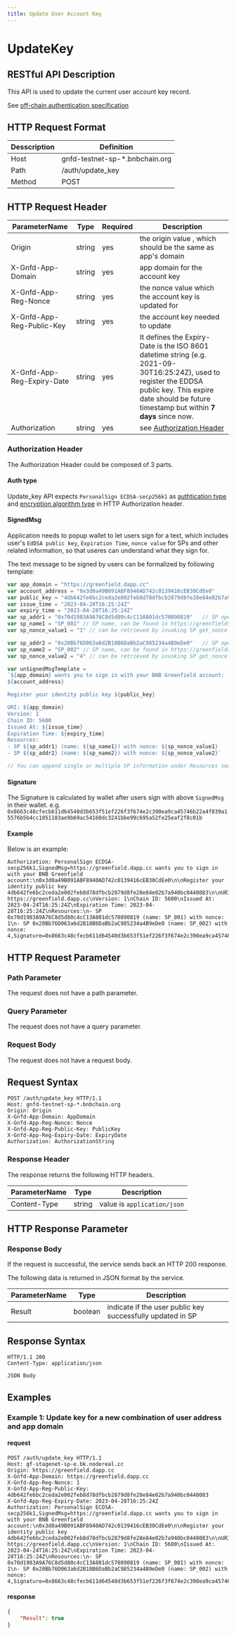 ```yaml
---
title: Update User Account Key
---
```


# UpdateKey 

## RESTful API Description

This API is used to update the current user account key record.

See [off-chain authentication specification](https://greenfield.bnbchain.org/docs/guide/storage-provider/services/auth.html)

## HTTP Request Format

| Desscription | Definition                     |
|--------------|--------------------------------|
| Host         | gnfd-testnet-sp-*.bnbchain.org |
| Path         | /auth/update_key               |
| Method       | POST                           |

## HTTP Request Header

| ParameterName              | Type   | Required | Description                                                                                                                                                                                                 |
|----------------------------|--------|----------|-------------------------------------------------------------------------------------------------------------------------------------------------------------------------------------------------------------|
| Origin                     | string | yes      | the origin value , which should be the same as app's domain                                                                                                                                                 |
| X-Gnfd-App-Domain          | string | yes      | app domain for the account key                                                                                                                                                                              |
| X-Gnfd-App-Reg-Nonce       | string | yes      | the nonce value which the account key is updated for                                                                                                                                                        |
| X-Gnfd-App-Reg-Public-Key  | string | yes      | the account key needed to update                                                                                                                                                                            |
| X-Gnfd-App-Reg-Expiry-Date | string | yes      | It defines the Expiry-Date is the ISO 8601 datetime string (e.g. 2021-09-30T16:25:24Z), used to register the EDDSA public key. This expire date should be future timestamp but within **7 days** since now. |
| Authorization              | string | yes      | see [Authorization Header](#authorization-header)                                                                                                                                                           |

### Authorization Header

The Authorization Header could be composed of 3 parts.

#### Auth type

Update_key API expects `PersonalSign ECDSA-secp256k1` as [authtication type](https://greenfield.bnbchain.org/docs/api-sdk/storgae-provider-rest/referenece/gnfd_headers.html#authentication-type) and [encryption algorithm type](https://greenfield.bnbchain.org/docs/api-sdk/storgae-provider-rest/referenece/gnfd_headers.html#encryption-algorithm-type) in HTTP Authorization header.

#### SignedMsg

Application needs to popup wallet to let users sign for a text, which includes user's `EdDSA public key`, `Expiration Time`, `nonce value` for SPs and other related information, so that useres can understand what they sign for.

The text message to be signed by users can be formalized by following template:

```js
var app_domain = "https://greenfield.dapp.cc"
var account_address = "0x3d0a49B091ABF8940AD742c0139416cEB30CdEe0"
var public_key = "4db642fe6bc2ceda2e002feb8d78dfbcb2879d8fe28e84e02b7a940bc0440083"
var issue_time = "2023-04-28T16:25:24Z"
var expiry_time = "2023-04-28T16:25:24Z"
var sp_addr1 = "0x70d1983A9A76C8d5d80c4cC13A801dc570890819"   // SP operator address
var sp_name1 = "SP_001" // SP name, can be found in https://greenfieldscan.com
var sp_nonce_value1 = "1" // can be retrieved by invoking SP get_nonce API

var sp_addr2 = "0x20Bb76D063a6d2B18B6DaBb2aC985234a4B9eDe0"   // SP operator address
var sp_name2 = "SP_002" // SP name, can be found in https://greenfieldscan.com
var sp_nonce_value2 = "4" // can be retrieved by invoking SP get_nonce API

var unSignedMsgTemplate = 
`${app_domain} wants you to sign in with your BNB Greenfield account:
${account_address}

Register your identity public key ${public_key}

URI: ${app_domain}
Version: 1
Chain ID: 5600
Issued At: ${issue_time}
Expiration Time: ${expiry_time}
Resources:
- SP ${sp_addr1} (name: ${sp_name1}) with nonce: ${sp_nonce_value1}
- SP ${sp_addr2} (name: ${sp_name2}) with nonce: ${sp_nonce_value2}`

// You can append single or multiple SP information under Resources section

```

#### Signature

The Signature is calculated by wallet after users sign with above `SignedMsg` in their wallet.
e.g. `0x8663c48cfecb611d64540d3b653f51ef226f3f674e2c390ea9ca45746b22a4f839a15576b5b4cc1051183ae9b69ac54160dc3241bbe99c695a52fe25eaf2f8c01b`

#### Example

Below is an example:

```HTTP
Authorization: PersonalSign ECDSA-secp256k1,SignedMsg=https://greenfield.dapp.cc wants you to sign in with your BNB Greenfield account:\n0x3d0a49B091ABF8940AD742c0139416cEB30CdEe0\n\nRegister your identity public key 4db642fe6bc2ceda2e002feb8d78dfbcb2879d8fe28e84e02b7a940bc0440083\n\nURI: https://greenfield.dapp.cc\nVersion: 1\nChain ID: 5600\nIssued At: 2023-04-24T16:25:24Z\nExpiration Time: 2023-04-28T16:25:24Z\nResources:\n- SP 0x70d1983A9A76C8d5d80c4cC13A801dc570890819 (name: SP_001) with nonce: 1\n- SP 0x20Bb76D063a6d2B18B6DaBb2aC985234a4B9eDe0 (name: SP_002) with nonce: 4,Signature=0x8663c48cfecb611d64540d3b653f51ef226f3f674e2c390ea9ca45746b22a4f839a15576b5b4cc1051183ae9b69ac54160dc3241bbe99c695a52fe25eaf2f8c01b
```

## HTTP Request Parameter

### Path Parameter

The request does not have a path parameter.

### Query Parameter

The request does not have a query parameter.
### Request Body

The request does not have a request body.

## Request Syntax

```HTTP
POST /auth/update_key HTTP/1.1
Host: gnfd-testnet-sp-*.bnbchain.org
Origin: Origin
X-Gnfd-App-Domain: AppDomain
X-Gnfd-App-Reg-Nonce: Nonce
X-Gnfd-App-Reg-Public-Key: PublicKey
X-Gnfd-App-Reg-Expiry-Date: ExpiryDate
Authorization: AuthorizationString
```

### Response Header

The response returns the following HTTP headers.

| ParameterName | Type   | Description                 |
|---------------|--------|-----------------------------|
| Content-Type  | string | value is `application/json` |

## HTTP Response Parameter

### Response Body

If the request is successful, the service sends back an HTTP 200 response.

The following data is returned in JSON format by the service.

| ParameterName | Type    | Description                                                |
|---------------|---------|------------------------------------------------------------|
| Result        | boolean | indicate if the user public key successfully updated in SP |

## Response Syntax

```HTTP
HTTP/1.1 200
Content-Type: application/json

JSON Body
```

## Examples

### Example 1: Update key for a new combination of user address and app domain

#### request

```HTTP
POST /auth/update_key HTTP/1.1
Host: gf-stagenet-sp-e.bk.nodereal.cc
Origin: https://greenfield.dapp.cc
X-Gnfd-App-Domain: https://greenfield.dapp.cc
X-Gnfd-App-Reg-Nonce: 1
X-Gnfd-App-Reg-Public-Key: 4db642fe6bc2ceda2e002feb8d78dfbcb2879d8fe28e84e02b7a940bc0440083
X-Gnfd-App-Reg-Expiry-Date: 2023-04-28T16:25:24Z
Authorization: PersonalSign ECDSA-secp256k1,SignedMsg=https://greenfield.dapp.cc wants you to sign in with your BNB Greenfield account:\n0x3d0a49B091ABF8940AD742c0139416cEB30CdEe0\n\nRegister your identity public key 4db642fe6bc2ceda2e002feb8d78dfbcb2879d8fe28e84e02b7a940bc0440083\n\nURI: https://greenfield.dapp.cc\nVersion: 1\nChain ID: 5600\nIssued At: 2023-04-24T16:25:24Z\nExpiration Time: 2023-04-28T16:25:24Z\nResources:\n- SP 0x70d1983A9A76C8d5d80c4cC13A801dc570890819 (name: SP_001) with nonce: 1\n- SP 0x20Bb76D063a6d2B18B6DaBb2aC985234a4B9eDe0 (name: SP_002) with nonce: 4,Signature=0x8663c48cfecb611d64540d3b653f51ef226f3f674e2c390ea9ca45746b22a4f839a15576b5b4cc1051183ae9b69ac54160dc3241bbe99c695a52fe25eaf2f8c01b
```

#### response

```json
{
    "Result": true
}
```
